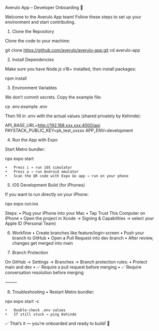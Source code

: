 Averulo App – Developer Onboarding 🚀

Welcome to the Averulo App team!
Follow these steps to set up your environment and start contributing.

1. Clone the Repository

Clone the code to your machine:

git clone https://github.com/averulo/averulo-app.git
cd averulo-app

2. Install Dependencies

Make sure you have Node.js v18+ installed, then install packages:

npm install

3. Environment Variables

We don’t commit secrets.
Copy the example file:

cp .env.example .env

Then fill in .env with the actual values (shared privately by Kehinde):


API_BASE_URL=http://192.168.xxx.xxx:4000/api
PAYSTACK_PUBLIC_KEY=pk_test_xxxxx
APP_ENV=development

4. Run the App with Expo

Start Metro bundler:

npx expo start

	•	Press i → run iOS simulator
	•	Press a → run Android emulator
	•	Scan the QR code with Expo Go app → run on your phone


5. iOS Development Build (for iPhones)

If you want to run directly on your iPhone:

npx expo run:ios

Steps:
	•	Plug your iPhone into your Mac
	•	Tap Trust This Computer on iPhone
	•	Open the project in Xcode → Signing & Capabilities → select your Apple ID (Personal Team)


6. Workflow
	•	Create branches like feature/login-screen
	•	Push your branch to GitHub
	•	Open a Pull Request into dev branch
	•	After review, changes get merged into main

7. Branch Protection

On GitHub → Settings → Branches → Branch protection rules:
	•	Protect main and dev
	•	✅ Require a pull request before merging
	•	✅ Require conversation resolution before merging



⸻

8. Troubleshooting
	•	Restart Metro bundler:

npx expo start -c

	•	Double-check .env values
	•	If still stuck → ping Kehinde

✅ That’s it — you’re onboarded and ready to build! 🎉
